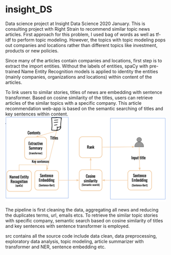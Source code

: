 # insight_DS
Data science project at Insight Data Science 2020 January. This is consulting project with Right Strain to recommend similar topic news articles. First approach for this problem, I used bag of words as well as tf-idf to perform topic modeling. However, the topics with topic modeling pops out companies and locations rather than different topics like investment, products or new policies.

Since many of the articles contain companies and locations, first step is to extract the import entities. Without the labels of entities, spaCy with pre-trained Name Entity Recognition models is applied to identity the entities (mainly companies, organizations and locations) within content of the articles.

To link users to similar stories, titles of news are embedding with sentence transformer. Based on cosine similarity of the titles, users can retrieve articles of the similar topics with a specific company. This article recommendation web-app is based on the semantic searching of titles and key sentences within content.
![Alt text](schema.png?raw=true "Title")

The pipeline is first cleaning the data, aggregating all news and reducing the duplicates terms, url, emails etcs. To retrieve the similar topic stories with specific company, semantic search based on cosine similarity of titles and key sentences with sentence transformer is employed.

src contains all the source code include data clean, data preprocessing, exploratory data analysis, topic modeling, article summarizer with transformer and NER, sentence embedding etc.

